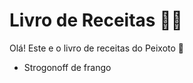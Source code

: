 # Livro de Receitas :man_cook:

Olá! Este e o livro de receitas do Peixoto :clap:

- Strogonoff  de frango

  